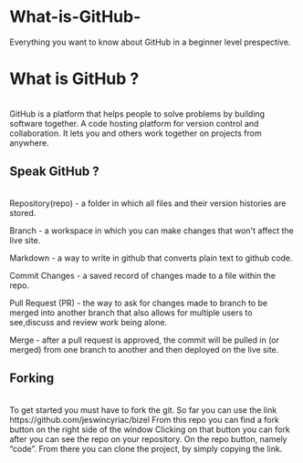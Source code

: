 # What-is-GitHub-
Everything you want to know about GitHub in a beginner level prespective.

<h1>What is GitHub ?</h1><br>
GitHub is a platform that helps people to solve problems by building software together.  A code hosting platform for version control and collaboration.
It lets you and others work together on projects from anywhere.

<h2>Speak GitHub ?</h2><br>
Repository(repo) - a folder in which all files and their version histories
                                are stored.

 Branch -  a workspace in which you can make changes that won't affect 
                  the live site.

Markdown -  a way to write in github that converts plain text to github code.

Commit Changes - a saved record of changes made to a file within the repo.

Pull Request (PR) - the way to ask for changes made to branch to be merged 
                                  into another branch that also allows for multiple users to 
                                  see,discuss and review work being alone.

Merge -  after a pull request is approved, the commit will be pulled in (or merged)
               from one branch to another and then deployed on the live site.
               

<h2>Forking</h2><br>
To get started you  must have to fork the git.
So far you can use the link   https://github.com/jeswincyriac/bizel
From this repo you can find a fork button on the right side of the window
Clicking on that button  you can fork after you can see the repo on your repository.
On the repo button, namely “code”.
From there you can clone the project, by simply copying the link.
